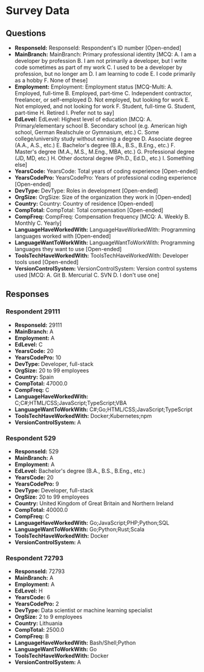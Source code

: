 # Survey Data

## Questions

- **ResponseId:** ResponseId: Respondent's ID number [Open-ended]
- **MainBranch:** MainBranch: Primary professional identity [MCQ: A. I am a developer by profession B. I am not primarily a developer, but I write code sometimes as part of my work C. I used to be a developer by profession, but no longer am D. I am learning to code E. I code primarily as a hobby F. None of these]
- **Employment:** Employment: Employment status [MCQ-Multi: A. Employed, full-time B. Employed, part-time C. Independent contractor, freelancer, or self-employed D. Not employed, but looking for work E. Not employed, and not looking for work F. Student, full-time G. Student, part-time H. Retired I. Prefer not to say]
- **EdLevel:** EdLevel: Highest level of education [MCQ: A. Primary/elementary school B. Secondary school (e.g. American high school, German Realschule or Gymnasium, etc.) C. Some college/university study without earning a degree D. Associate degree (A.A., A.S., etc.) E. Bachelor's degree (B.A., B.S., B.Eng., etc.) F. Master's degree (M.A., M.S., M.Eng., MBA, etc.) G. Professional degree (JD, MD, etc.) H. Other doctoral degree (Ph.D., Ed.D., etc.) I. Something else]
- **YearsCode:** YearsCode: Total years of coding experience [Open-ended]
- **YearsCodePro:** YearsCodePro: Years of professional coding experience [Open-ended]
- **DevType:** DevType: Roles in development [Open-ended]
- **OrgSize:** OrgSize: Size of the organization they work in [Open-ended]
- **Country:** Country: Country of residence [Open-ended]
- **CompTotal:** CompTotal: Total compensation [Open-ended]
- **CompFreq:** CompFreq: Compensation frequency [MCQ: A. Weekly B. Monthly C. Yearly]
- **LanguageHaveWorkedWith:** LanguageHaveWorkedWith: Programming languages worked with [Open-ended]
- **LanguageWantToWorkWith:** LanguageWantToWorkWith: Programming languages they want to use [Open-ended]
- **ToolsTechHaveWorkedWith:** ToolsTechHaveWorkedWith: Developer tools used [Open-ended]
- **VersionControlSystem:** VersionControlSystem: Version control systems used [MCQ: A. Git B. Mercurial C. SVN D. I don't use one]

## Responses

### Respondent 29111

- **ResponseId:** 29111
- **MainBranch:** A
- **Employment:** A
- **EdLevel:** C
- **YearsCode:** 20
- **YearsCodePro:** 10
- **DevType:** Developer, full-stack
- **OrgSize:** 20 to 99 employees
- **Country:** Spain
- **CompTotal:** 47000.0
- **CompFreq:** C
- **LanguageHaveWorkedWith:** C;C#;HTML/CSS;JavaScript;TypeScript;VBA
- **LanguageWantToWorkWith:** C#;Go;HTML/CSS;JavaScript;TypeScript
- **ToolsTechHaveWorkedWith:** Docker;Kubernetes;npm
- **VersionControlSystem:** A

### Respondent 529

- **ResponseId:** 529
- **MainBranch:** A
- **Employment:** A
- **EdLevel:** Bachelor's degree (B.A., B.S., B.Eng., etc.)
- **YearsCode:** 20
- **YearsCodePro:** 9
- **DevType:** Developer, full-stack
- **OrgSize:** 20 to 99 employees
- **Country:** United Kingdom of Great Britain and Northern Ireland
- **CompTotal:** 40000.0
- **CompFreq:** C
- **LanguageHaveWorkedWith:** Go;JavaScript;PHP;Python;SQL
- **LanguageWantToWorkWith:** Go;Python;Rust;Scala
- **ToolsTechHaveWorkedWith:** Docker
- **VersionControlSystem:** A

### Respondent 72793

- **ResponseId:** 72793
- **MainBranch:** A
- **Employment:** A
- **EdLevel:** H
- **YearsCode:** 6
- **YearsCodePro:** 2
- **DevType:** Data scientist or machine learning specialist
- **OrgSize:** 2 to 9 employees
- **Country:** Lithuania
- **CompTotal:** 2500.0
- **CompFreq:** B
- **LanguageHaveWorkedWith:** Bash/Shell;Python
- **LanguageWantToWorkWith:** Go
- **ToolsTechHaveWorkedWith:** Docker
- **VersionControlSystem:** A

